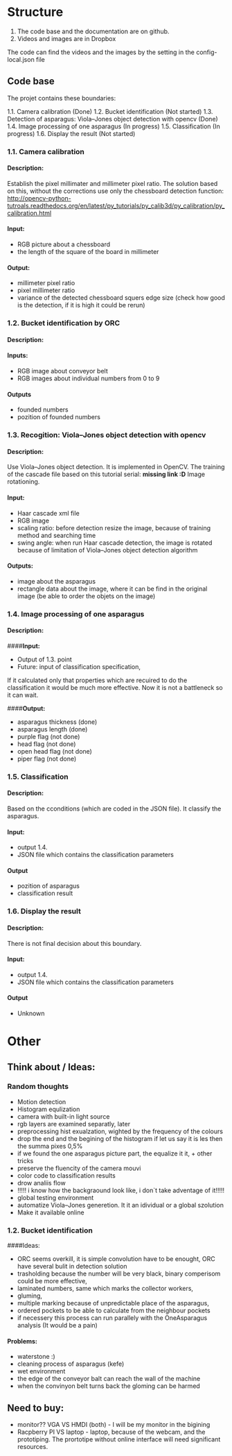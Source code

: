 # Structure
1. The code base and the documentation are on github.
2. Videos and images are in Dropbox

The code can find the videos and the images by the setting in the config-local.json file


## Code base
The projet contains these boundaries:

1.1. Camera calibration (Done)
1.2. Bucket identification (Not started)
1.3. Detection of asparagus: Viola–Jones object detection with opencv (Done)
1.4. Image processing of one asparagus (In progress)
1.5. Classification (In progress)
1.6. Display the result (Not started)


### 1.1. Camera calibration

#### Description:
Establish the pixel millimater and millimeter pixel ratio.
The solution based on this, without the corrections use only the chessboard detection function:
http://opencv-python-tutroals.readthedocs.org/en/latest/py_tutorials/py_calib3d/py_calibration/py_calibration.html

#### Input:
- RGB picture about a chessboard
- the length of the square of the board in millimeter

#### Output:
- millimeter pixel ratio
- pixel millimeter ratio
- variance of the detected chessboard squers edge size (check how good is the detection, if it is high it could be rerun)


### 1.2. Bucket identification by ORC

#### Description:


#### **Inputs:**
- RGB image about conveyor belt
- RGB images about individual numbers from 0 to 9

#### **Outputs**
- founded numbers
- pozition of founded numbers


### 1.3. Recogition: Viola–Jones object detection with opencv

#### Description:
Use Viola–Jones object detection. It is implemented in OpenCV. The training of the cascade file based on this tutorial serial: **missing link :D**
Image rotationing.

#### **Input:**
- Haar cascade xml file
- RGB image
- scaling ratio: before detection resize the image, because of training method and searching time
- swing angle: when run Haar cascade detection, the image is rotated because of limitation of Viola–Jones object detection algorithm

#### **Outputs:**
- image about the asparagus
- rectangle data about the image, where it can be find in the original image (be able to order the objets on the image)


### 1.4. Image processing of one asparagus

#### Description:


####**Input:**
- Output of 1.3. point
- Future: input of classification specification,

If it calculated only that properties which are recuired to do the classification it would be much more effective. Now it is not a battleneck so it can wait.

####**Output:**
- asparagus thickness (done)
- asparagus length (done)
- purple flag (not done)
- head flag (not done)
- open head flag (not done)
- piper flag (not done)


### 1.5. Classification

#### Description:
Based on the cconditions (which are coded in the JSON file). It classify the asparagus.

####  Input:
- output 1.4.
- JSON file which contains the classification parameters

#### Output
- pozition of asparagus
- classification result


### 1.6. Display the result

#### Description:
There is not final decision about this boundary.

#### Input:
- output 1.4.
- JSON file which contains the classification parameters

#### Output
- Unknown


# Other
## Think about / Ideas:
### Random thoughts
- Motion detection
- Histogram equlization
- camera with built-in light source
- rgb layers are examined separatly, later
- preprocessing hist exualzation, wighted by the frequency of the colours
- drop the end and the begining of the histogram if let us say it is les then the summa pixes 0,5%
- if we found the one asparagus picture part, the equalize it it, + other tricks
- preserve the fluencity of the camera mouvi
- color code to classification results
- drow analiis flow
- !!!!! i know how the backgraound look like, i don`t take adventage of it!!!!!
- global testing environment
- automatize Viola–Jones generetion. It it an idividual or a global szolution
- Make it available online


### 1.2. Bucket identification

####Ideas:
- ORC seems overkill, it is simple convolution have to be enought, ORC have several bulit in detection solution
- trasholding because the number will be very black, binary comperisom could be more effective,
- laminated numbers, same which marks the collector workers,
- gluming,
- multiple marking because of unpredictable place of the asparagus,
- ordered pockets to be able to calculate from the neighbour pockets
- if necessery this process can run parallely with the OneAsparagus analysis (It would be a pain)


#### Problems:
- waterstone :)
- cleaning process of asparagus (kefe)
- wet environment
- the edge of the conveyor balt can reach the wall of the machine
- when the convinyon belt turns back the gloming can be harmed



## Need to buy:
- monitor?? VGA VS HMDI (both) - I will be my monitor in the bigining
- Racpberry PI VS laptop - laptop, because of the webcam, and the prototiping. The prortotipe without online interface will need significant resources.
